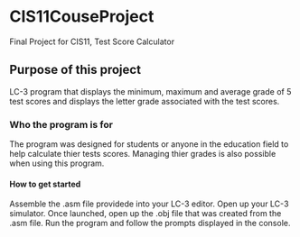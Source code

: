 # CIS11CouseProject
Final Project for CIS11, Test Score Calculator

## Purpose of this project
LC-3 program that displays the minimum, maximum and average grade of 5 test
scores and displays the letter grade associated with the test scores.

### Who the program is for
The program was designed for students or anyone in the education field to help calculate thier tests scores. Managing thier grades is also possible when using this program. 

#### How to get started
Assemble the .asm file providede into your LC-3 editor. Open up your LC-3 simulator. Once launched, open up the .obj file that was created from the .asm file. Run the program and follow the prompts displayed in the console. 
